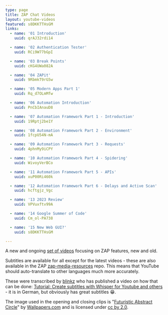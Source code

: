 ```yaml
---
type: page
title: ZAP Chat Videos
layout: youtube-videos
featured: s8DKKTTHsGM
links:
  - name: '01 Introduction'
    uuid: qrAJ32rdi14

  - name: '02 Authentication Tester'
    uuid: RCi9W77bGpI

  - name: '03 Break Points'
    uuid: cKG4UWa082A

  - name: '04 ZAPit'
    uuid: 9RbmkT9rG5w

  - name: '05 Modern Apps Part 1'
    uuid: Rq_d7OLmMfw

  - name: '06 Automation Introduction'
    uuid: PnCbIAnauD8

  - name: '07 Automation Framework Part 1 - Introduction'
    uuid: 19Rptj2be1Y

  - name: '08 Automation Framework Part 2 - Environment'
    uuid: 1fcpU54N-mA

  - name: '09 Automation Framework Part 3 - Requests'
    uuid: 4phnMy9iCPY

  - name: '10 Automation Framework Part 4 - Spidering'
    uuid: WivoyVerBCo

  - name: '11 Automation Framework Part 5 - APIs'
    uuid: xuP00Ri460k

  - name: '12 Automation Framework Part 6 - Delays and Active Scan'
    uuid: hcftgjz_Vgc

  - name: '13 2023 Review'
    uuid: VPVuxftv99A

  - name: '14 Google Summer of Code'
    uuid: Cm_ol-PA738

  - name: '15 New Web GUI?'
    uuid: s8DKKTTHsGM

---
```

A new and ongoing [set of videos](https://www.youtube.com/playlist?list=PLEBitBW-HlsvFEfyWdpLe6IlQoitjaPCX) focusing on ZAP features, new and old.

Subtitles are available for all except for the latest videos - these are also available in the ZAP
[zap-media-resources](https://github.com/zaproxy/zap-media-resources/tree/main/subtitles/ZAP%20Chat) repo.
This means that YouTube should auto-translate to other languages much more accurately.

These were transcribed by [blinkz](https://twitter.com/blinkZ03272259) who has published a video on how that can be done: 
[Tutorial: Create subtitles with Whisper for Youtube and others](https://www.youtube.com/watch?v=4-GIz4XTP3Y) -
it is in German, but obviously has great subtitles :grin:.

The image used in the opening and closing clips is "[Futuristic Abstract Circle](https://wallpapers.com/wallpapers/futuristic-abstract-circle-technology-r2jpndc499avsbtv.html)" by [Wallpapers.com](https://wallpapers.com) and is licensed under [cc by 2.0](https://creativecommons.org/licenses/by/2.0/).
